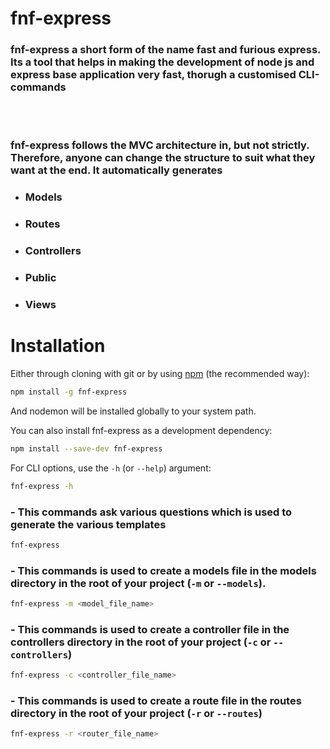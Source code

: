 # **fnf-express**
### fnf-express a short form of the name fast and furious express. Its a tool that helps in making the development of **node js** and **express** base application very fast, thorugh a customised CLI-commands
<br />
<br />
<h3>fnf-express follows the MVC architecture in, but <b>not</b> strictly. Therefore, anyone can change the structure to suit what they want at the end. It automatically generates</h3>
<ul>
<li><h3><b>Models</b></h3></li>
<li><h3><b>Routes</b></h3></li>
<li><h3><b>Controllers</b></h3></li>
<li><h3><b>Public</b></h3></li>
<li><h3><b>Views</b></h3></li>
</ul>

# Installation

Either through cloning with git or by using [npm](http://npmjs.org) (the recommended way):

```bash
npm install -g fnf-express
```

And nodemon will be installed globally to your system path.

You can also install fnf-express as a development dependency:

```bash
npm install --save-dev fnf-express
```

For CLI options, use the `-h` (or `--help`) argument:

```bash
fnf-express -h
```


### - This commands ask various questions which is used to generate the various templates
```bash
fnf-express 
```

### - This commands is used to create a models file in the **models** directory in the root of your project (`-m` or `--models`).
```bash
fnf-express -m <model_file_name>
```

### - This commands is used to create a controller file in the **controllers** directory in the root of your project (`-c` or `--controllers`)
```bash
fnf-express -c <controller_file_name>
```

### - This commands is used to create a route file in the **routes** directory in the root of your project (`-r` or `--routes`)
```bash
fnf-express -r <router_file_name>
```